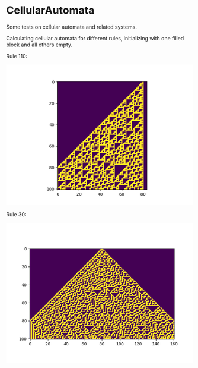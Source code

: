 # CellularAutomata
Some tests on cellular automata and related systems. 

Calculating cellular automata for different rules, initializing with one filled block and all others empty.


Rule 110:

![Rule 110](https://raw.githubusercontent.com/nkdnnlr/CellularAutomata/master/output/rule110.png)



Rule 30:

![Rule 30](https://raw.githubusercontent.com/nkdnnlr/CellularAutomata/master/output/rule30.png)
